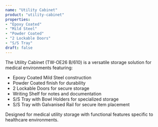 ```yaml
---
name: "Utility Cabinet"
product: "utility-cabinet"
properties:
- "Epoxy Coated"
- "Mild Steel"
- "Powder Coated"
- "2 Lockable Doors"
- "S/S Tray"
draft: false
---
```


The Utility Cabinet (TW-OE26 B/610) is a versatile storage solution for medical environments featuring:

- Epoxy Coated Mild Steel construction
- Powder Coated finish for durability
- 2 Lockable Doors for secure storage
- Writing Shelf for notes and documentation
- S/S Tray with Bowl Holders for specialized storage
- S/S Tray with Galvanised Rail for secure item placement

Designed for medical utility storage with functional features specific to healthcare environments.
